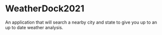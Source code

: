 # WeatherDock2021
 An application that will search a nearby city and state to give you up to an up to date weather analysis. 
